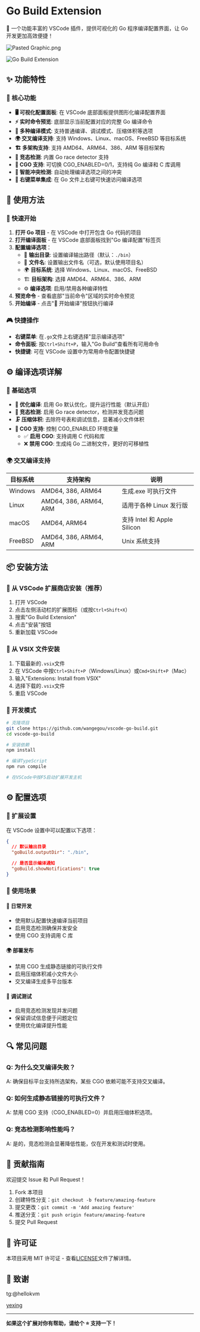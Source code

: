 # Go Build Extension

🚀 一个功能丰富的 VSCode 插件，提供可视化的 Go 程序编译配置界面，让 Go 开发更加高效便捷！

![Pasted Graphic.png](https://s2.loli.net/2025/07/30/Q2u7kKh9nwgGUpY.png)

![Go Build Extension](https://img.shields.io/badge/Go-Build%20Extension-00ADD8?style=for-the-badge&logo=go)

## ✨ 功能特性

### 🎯 核心功能

- **🖥️ 可视化配置面板**: 在 VSCode 底部面板提供图形化编译配置界面
- **⚡ 实时命令预览**: 底部显示当前配置对应的完整 Go 编译命令
- **🔧 多种编译模式**: 支持普通编译、调试模式、压缩体积等选项
- **🌍 交叉编译支持**: 支持 Windows、Linux、macOS、FreeBSD 等目标系统
- **🏗️ 多架构支持**: 支持 AMD64、ARM64、386、ARM 等目标架构
- **🏃 竞态检测**: 内置 Go race detector 支持
- **🔗 CGO 支持**: 可切换 CGO_ENABLED=0/1，支持纯 Go 编译和 C 库调用
- **🧠 智能冲突检测**: 自动处理编译选项之间的冲突
- **📱 右键菜单集成**: 在 Go 文件上右键可快速访问编译选项

## 📖 使用方法

### 🚀 快速开始

1. **打开 Go 项目** - 在 VSCode 中打开包含 Go 代码的项目
2. **打开编译面板** - 在 VSCode 底部面板找到"Go 编译配置"标签页
3. **配置编译选项**：
   - 📁 **输出目录**: 设置编译输出路径（默认：`./bin`）
   - 📝 **文件名**: 设置输出文件名（可选，默认使用项目名）
   - 🌍 **目标系统**: 选择 Windows、Linux、macOS、FreeBSD
   - 🏗️ **目标架构**: 选择 AMD64、ARM64、386、ARM
   - ⚙️ **编译选项**: 启用/禁用各种编译特性
4. **预览命令** - 查看底部"当前命令"区域的实时命令预览
5. **开始编译** - 点击"🔨 开始编译"按钮执行编译

### 🎮 快捷操作

- **右键菜单**: 在`.go`文件上右键选择"显示编译选项"
- **命令面板**: 按`Ctrl+Shift+P`，输入"Go Build"查看所有可用命令
- **快捷键**: 可在 VSCode 设置中为常用命令配置快捷键

## ⚙️ 编译选项详解

### 🔧 基础选项

- **🚀 优化编译**: 启用 Go 默认优化，提升运行性能（默认开启）
- **🏃 竞态检测**: 启用 Go race detector，检测并发竞态问题
- **🗜️ 压缩体积**: 去除符号表和调试信息，显著减小文件体积
- **🔗 CGO 支持**: 控制 CGO_ENABLED 环境变量
  - ✅ **启用 CGO**: 支持调用 C 代码和库
  - ❌ **禁用 CGO**: 生成纯 Go 二进制文件，更好的可移植性

### 🌍 交叉编译支持

| 目标系统 | 支持架构               | 说明                        |
| -------- | ---------------------- | --------------------------- |
| Windows  | AMD64, 386, ARM64      | 生成.exe 可执行文件         |
| Linux    | AMD64, 386, ARM64, ARM | 适用于各种 Linux 发行版     |
| macOS    | AMD64, ARM64           | 支持 Intel 和 Apple Silicon |
| FreeBSD  | AMD64, 386, ARM64, ARM | Unix 系统支持               |

## 📦 安装方法

### 🛒 从 VSCode 扩展商店安装（推荐）

1. 打开 VSCode
2. 点击左侧活动栏的扩展图标（或按`Ctrl+Shift+X`）
3. 搜索"Go Build Extension"
4. 点击"安装"按钮
5. 重新加载 VSCode

### 📁 从 VSIX 文件安装

1. 下载最新的`.vsix`文件
2. 在 VSCode 中按`Ctrl+Shift+P`（Windows/Linux）或`Cmd+Shift+P`（Mac）
3. 输入"Extensions: Install from VSIX"
4. 选择下载的`.vsix`文件
5. 重启 VSCode

### 🔧 开发模式

```bash
# 克隆项目
git clone https://github.com/wangegou/vscode-go-build.git
cd vscode-go-build

# 安装依赖
npm install

# 编译TypeScript
npm run compile

# 在VSCode中按F5启动扩展开发主机
```

## ⚙️ 配置选项

### 🔧 扩展设置

在 VSCode 设置中可以配置以下选项：

```json
{
  // 默认输出目录
  "goBuild.outputDir": "./bin",

  // 是否显示编译通知
  "goBuild.showNotifications": true
}
```

### 🎯 使用场景

#### 🚀 日常开发

- 使用默认配置快速编译当前项目
- 启用竞态检测确保并发安全
- 使用 CGO 支持调用 C 库

#### 🌍 部署发布

- 禁用 CGO 生成静态链接的可执行文件
- 启用压缩体积减小文件大小
- 交叉编译生成多平台版本

#### 🐛 调试测试

- 启用竞态检测发现并发问题
- 保留调试信息便于问题定位
- 使用优化编译提升性能

## 🔍 常见问题

### Q: 为什么交叉编译失败？

A: 确保目标平台支持所选架构，某些 CGO 依赖可能不支持交叉编译。

### Q: 如何生成静态链接的可执行文件？

A: 禁用 CGO 支持（CGO_ENABLED=0）并启用压缩体积选项。

### Q: 竞态检测影响性能吗？

A: 是的，竞态检测会显著降低性能，仅在开发和测试时使用。

## 🤝 贡献指南

欢迎提交 Issue 和 Pull Request！

1. Fork 本项目
2. 创建特性分支：`git checkout -b feature/amazing-feature`
3. 提交更改：`git commit -m 'Add amazing feature'`
4. 推送分支：`git push origin feature/amazing-feature`
5. 提交 Pull Request

## 📄 许可证

本项目采用 MIT 许可证 - 查看[LICENSE](LICENSE)文件了解详情。

## 🙏 致谢

tg:@hellokvm

[yexing](https://github.com/yexing)

---

**如果这个扩展对你有帮助，请给个 ⭐️ 支持一下！**
